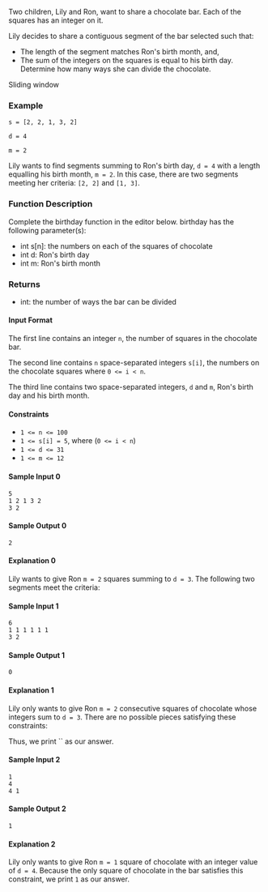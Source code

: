 Two children, Lily and Ron, want to share a chocolate bar. Each of the squares has an integer on it.

Lily decides to share a contiguous segment of the bar selected such that: 
- The length of the segment matches Ron's birth month, and,
- The sum of the integers on the squares is equal to his birth day.
Determine how many ways she can divide the chocolate.

Sliding window

### Example
`s = [2, 2, 1, 3, 2]` 

`d = 4` 

`m = 2`

Lily wants to find segments summing to Ron's birth day, `d = 4` with a length equalling his birth month, `m = 2`. In this case, there are two segments meeting her criteria: `[2, 2]` and `[1, 3]`.

### Function Description
Complete the birthday function in the editor below. 
birthday has the following parameter(s): 
- int s[n]: the numbers on each of the squares of chocolate 
- int d: Ron's birth day 
- int m: Ron's birth month

### Returns 
- int: the number of ways the bar can be divided

#### Input Format
The first line contains an integer `n`, the number of squares in the chocolate bar. 

The second line contains `n` space-separated integers `s[i]`, the numbers on the chocolate squares where `0 <= i < n`. 

The third line contains two space-separated integers, `d` and `m`, Ron's birth day and his birth month.

#### Constraints
- `1 <= n <= 100` 
- `1 <= s[i] = 5`, where (`0 <= i < n`) 
- `1 <= d <= 31` 
- `1 <= m <= 12`

#### Sample Input 0
```
5
1 2 1 3 2
3 2
```

#### Sample Output 0
```
2
```

#### Explanation 0
Lily wants to give Ron `m = 2` squares summing to `d = 3`. The following two segments meet the criteria:

#### Sample Input 1
```
6
1 1 1 1 1 1
3 2
```

#### Sample Output 1
```
0
```

#### Explanation 1
Lily only wants to give Ron `m = 2` consecutive squares of chocolate whose integers sum to `d = 3`. There are no possible pieces satisfying these constraints:

Thus, we print `` as our answer.

#### Sample Input 2
```
1
4
4 1
```

#### Sample Output 2
```
1
```

#### Explanation 2
Lily only wants to give Ron `m = 1` square of chocolate with an integer value of `d = 4`. Because the only square of chocolate in the bar satisfies this constraint, we print `1` as our answer.

